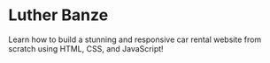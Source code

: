 # Luther Banze
Learn how to build a stunning and responsive car rental website from scratch using HTML, CSS, and JavaScript!
